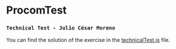 # ProcomTest

 ### `Technical Test - Julio César Moreno`

You can find the solution of the exercise in the [technicalTest.js](https://github.com/JulioMoreno/ProcomTest/blob/master/technicalTest.js) file.
